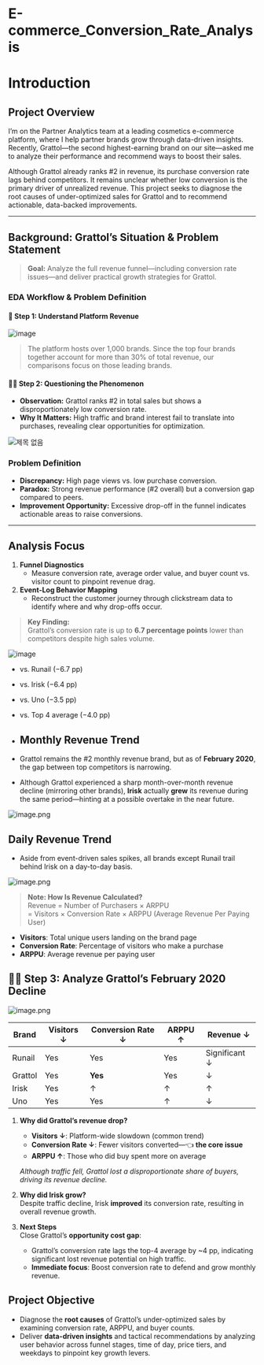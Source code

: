 # E-commerce_Conversion_Rate_Analysis
# Introduction

## Project Overview
I’m on the Partner Analytics team at a leading cosmetics e-commerce platform, where I help partner brands grow through data-driven insights. Recently, Grattol—the second highest-earning brand on our site—asked me to analyze their performance and recommend ways to boost their sales.

Although Grattol already ranks #2 in revenue, its purchase conversion rate lags behind competitors. It remains unclear whether low conversion is the primary driver of unrealized revenue. This project seeks to diagnose the root causes of under-optimized sales for Grattol and to recommend actionable, data-backed improvements.

---

## Background: Grattol’s Situation & Problem Statement
  
> **Goal:** Analyze the full revenue funnel—including conversion rate issues—and deliver practical growth strategies for Grattol.

### EDA Workflow & Problem Definition

#### 👀 Step 1: Understand Platform Revenue

![image](https://github.com/user-attachments/assets/41e654a0-92c2-4dfb-b2b8-13d20cd31a0c)

> The platform hosts over 1,000 brands. Since the top four brands together account for more than 30% of total revenue, our comparisons focus on those leading brands.

#### 👀🧭 Step 2: Questioning the Phenomenon  
- **Observation:** Grattol ranks #2 in total sales but shows a disproportionately low conversion rate.  
- **Why It Matters:** High traffic and brand interest fail to translate into purchases, revealing clear opportunities for optimization.

![제목 없음](https://github.com/user-attachments/assets/2acc38c0-4402-49aa-8b72-90ffa058c77a)


### Problem Definition
- **Discrepancy:** High page views vs. low purchase conversion.  
- **Paradox:** Strong revenue performance (#2 overall) but a conversion gap compared to peers.  
- **Improvement Opportunity:** Excessive drop-off in the funnel indicates actionable areas to raise conversions.

---

## Analysis Focus
1. **Funnel Diagnostics**  
   - Measure conversion rate, average order value, and buyer count vs. visitor count to pinpoint revenue drag.  
2. **Event-Log Behavior Mapping**  
   - Reconstruct the customer journey through clickstream data to identify where and why drop-offs occur.

> **Key Finding:**  
> Grattol’s conversion rate is up to **6.7 percentage points** lower than competitors despite high sales volume.

![image](https://github.com/user-attachments/assets/6afb912f-44af-4019-85b4-05a3b225abd7)

- vs. Runail (−6.7 pp)  
- vs. Irisk (−6.4 pp)  
- vs. Uno (−3.5 pp)  
- vs. Top 4 average (−4.0 pp)

- ## Monthly Revenue Trend
- Grattol remains the #2 monthly revenue brand, but as of **February 2020**, the gap between top competitors is narrowing.
- Although Grattol experienced a sharp month-over-month revenue decline (mirroring other brands), **Irisk** actually **grew** its revenue during the same period—hinting at a possible overtake in the near future.

![image.png](attachment:c644fee0-6810-4296-9ad7-74e6dd3e2edc:image.png)

## Daily Revenue Trend
- Aside from event-driven sales spikes, all brands except Runail trail behind Irisk on a day-to-day basis.

![image.png](attachment:28945e5d-b0e8-4a3f-8156-5b25251d06fe:image.png)

> **Note: How Is Revenue Calculated?**  
> Revenue = Number of Purchasers × ARPPU  
> = Visitors × Conversion Rate × ARPPU (Average Revenue Per Paying User)

- **Visitors**: Total unique users landing on the brand page  
- **Conversion Rate**: Percentage of visitors who make a purchase  
- **ARPPU**: Average revenue per paying user

## 👀🧭 Step 3: Analyze Grattol’s February 2020 Decline

![image.png](attachment:788608c3-1590-400e-93b4-ef9f2a246c0f:image.png)

| Brand   | Visitors ↓ | Conversion Rate ↓ | ARPPU ↑ | Revenue ↓  |
|---------|------------|-------------------|---------|------------|
| Runail  | Yes        | Yes               | Yes     | Significant ↓ |
| Grattol | Yes        | **Yes**           | Yes     | ↓          |
| Irisk   | Yes        | ↑                 | ↑       | ↑          |
| Uno     | Yes        | Yes               | ↑       | ↓          |

1. **Why did Grattol’s revenue drop?**  
   - **Visitors ↓**: Platform-wide slowdown (common trend)  
   - **Conversion Rate ↓**: Fewer visitors converted—👈 **the core issue**  
   - **ARPPU ↑**: Those who did buy spent more on average  

   _Although traffic fell, Grattol lost a disproportionate share of buyers, driving its revenue decline._

2. **Why did Irisk grow?**  
   Despite traffic decline, Irisk **improved** its conversion rate, resulting in overall revenue growth.

3. **Next Steps**  
   Close Grattol’s **opportunity cost gap**:  
   - Grattol’s conversion rate lags the top-4 average by ~4 pp, indicating significant lost revenue potential on high traffic.  
   - **Immediate focus**: Boost conversion rate to defend and grow monthly revenue.

## Project Objective
- Diagnose the **root causes** of Grattol’s under-optimized sales by examining conversion rate, ARPPU, and buyer counts.  
- Deliver **data-driven insights** and tactical recommendations by analyzing user behavior across funnel stages, time of day, price tiers, and weekdays to pinpoint key growth levers.

